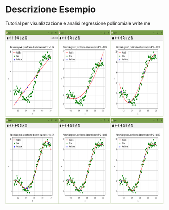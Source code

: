 # Descrizione Esempio 

Tutorial per visualizzazione e analisi regressione polinomiale
write me


<img src="https://github.com/bellonemauro/Tutorial_corsoIFOA2021_big/blob/main/lezione7/Tutorials/regressionePolinomiale/screen_result.png"  width="971" height="556" />

